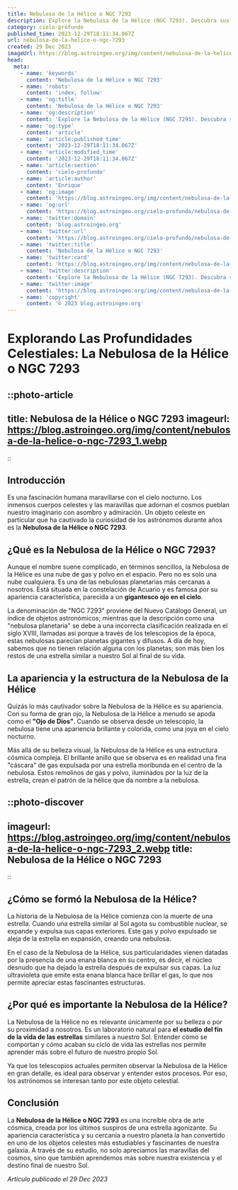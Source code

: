 ```yaml
---
title: Nebulosa de la Hélice o NGC 7293
description: Explore la Nebulosa de la Hélice (NGC 7293). Descubra sus secretos cósmicos, orígenes y su significado en la astronomía. ¡Inicie su viaje espacial ahora!
category: cielo-profundo
published_time: 2023-12-29T18:11:34.067Z
url: nebulosa-de-la-helice-o-ngc-7293
created: 29 Dec 2023
imageUrl: https://blog.astroingeo.org/img/content/nebulosa-de-la-helice-o-ngc-7293_3.webp
head:
  meta:
    - name: 'keywords'
      content: 'Nebulosa de la Hélice o NGC 7293'
    - name: 'robots'
      content: 'index, follow'
    - name: 'og:title'
      content: 'Nebulosa de la Hélice o NGC 7293'
    - name: 'og:description'
      content: 'Explore la Nebulosa de la Hélice (NGC 7293). Descubra sus secretos cósmicos, orígenes y su significado en la astronomía. ¡Inicie su viaje espacial ahora!'
    - name: 'og:type'
      content: 'article'
    - name: 'article:published_time'
      content: '2023-12-29T18:11:34.067Z'
    - name: 'article:modified_time'
      content: '2023-12-29T18:11:34.067Z'
    - name: 'article:section'
      content: 'cielo-profundo'
    - name: 'article:author'
      content: 'Enrique'
    - name: 'og:image'
      content: 'https://blog.astroingeo.org/img/content/nebulosa-de-la-helice-o-ngc-7293_3.webp'
    - name: 'og:url'
      content: 'https://blog.astroingeo.org/cielo-profundo/nebulosa-de-la-helice-o-ngc-7293'
    - name: 'twitter:domain'
      content: 'blog.astroingeo.org'
    - name: 'twitter:url'
      content: 'https://blog.astroingeo.org/cielo-profundo/nebulosa-de-la-helice-o-ngc-7293'
    - name: 'twitter:title'
      content: 'Nebulosa de la Hélice o NGC 7293'
    - name: 'twitter:card'
      content: 'https://blog.astroingeo.org/img/content/nebulosa-de-la-helice-o-ngc-7293_3.webp'
    - name: 'twitter:description'
      content: 'Explore la Nebulosa de la Hélice (NGC 7293). Descubra sus secretos cósmicos, orígenes y su significado en la astronomía. ¡Inicie su viaje espacial ahora!'
    - name: 'twitter:image'
      content: 'https://blog.astroingeo.org/img/content/nebulosa-de-la-helice-o-ngc-7293_3.webp'
    - name: 'copyright'
      content: '© 2023 blog.astroingeo.org'
---
```

# Explorando Las Profundidades Celestiales: La Nebulosa de la Hélice o NGC 7293

::photo-article
---
title: Nebulosa de la Hélice o NGC 7293
imageurl: https://blog.astroingeo.org/img/content/nebulosa-de-la-helice-o-ngc-7293_1.webp
---
::

## Introducción

Es una fascinación humana maravillarse con el cielo nocturno. Los inmensos cuerpos celestes y las maravillas que adornan el cosmos pueblan nuestro imaginario con asombro y admiración. Un objeto celeste en particular que ha cautivado la curiosidad de los astrónomos durante años es la **Nebulosa de la Hélice o NGC 7293**.

## ¿Qué es la Nebulosa de la Hélice o NGC 7293?

Aunque el nombre suene complicado, en términos sencillos, la Nebulosa de la Hélice es una nube de gas y polvo en el espacio. Pero no es solo una nube cualquiera. Es una de las nebulosas planetarias más cercanas a nosotros. Está situada en la constelación de Acuario y es famosa por su apariencia característica, parecida a un **gigantesco ojo en el cielo**.

La denominación de "NGC 7293" proviene del Nuevo Catálogo General, un índice de objetos astronómicos; mientras que la descripción como una "nebulosa planetaria" se debe a una incorrecta clasificación realizada en el siglo XVIII, llamadas así porque a través de los telescopios de la época, estas nebulosas parecían planetas gigantes y difusos. A día de hoy, sabemos que no tienen relación alguna con los planetas; son más bien los restos de una estrella similar a nuestro Sol al final de su vida.

## La apariencia y la estructura de la Nebulosa de la Hélice

Quizás lo más cautivador sobre la Nebulosa de la Hélice es su apariencia. Con su forma de gran ojo, la Nebulosa de la Hélice a menudo se apoda como el **"Ojo de Dios"**. Cuando se observa desde un telescopio, la nebulosa tiene una apariencia brillante y colorida, como una joya en el cielo nocturno.

Más allá de su belleza visual, la Nebulosa de la Hélice es una estructura cósmica compleja. El brillante anillo que se observa es en realidad una fina "cáscara" de gas expulsada por una estrella moribunda en el centro de la nebulosa. Estos remolinos de gas y polvo, iluminados por la luz de la estrella, crean el patrón de la hélice que da nombre a la nebulosa.


::photo-discover
---
imageurl: https://blog.astroingeo.org/img/content/nebulosa-de-la-helice-o-ngc-7293_2.webp
title: Nebulosa de la Hélice o NGC 7293
---
::

## ¿Cómo se formó la Nebulosa de la Hélice?

La historia de la Nebulosa de la Hélice comienza con la muerte de una estrella. Cuando una estrella similar al Sol agota su combustible nuclear, se expande y expulsa sus capas exteriores. Este gas y polvo expulsado se aleja de la estrella en expansión, creando una nebulosa. 

En el caso de la Nebulosa de la Hélice, sus particularidades vienen datadas por la presencia de una enana blanca en su centro, es decir, el núcleo desnudo que ha dejado la estrella después de expulsar sus capas. La luz ultravioleta que emite esta enana blanca hace brillar el gas, lo que nos permite apreciar estas fascinantes estructuras.

## ¿Por qué es importante la Nebulosa de la Hélice?

La Nebulosa de la Hélice no es relevante únicamente por su belleza o por su proximidad a nosotros. Es un laboratorio natural para **el estudio del fin de la vida de las estrellas** similares a nuestro Sol. Entender cómo se comportan y cómo acaban su ciclo de vida las estrellas nos permite aprender más sobre el futuro de nuestro propio Sol.

Ya que los telescopios actuales permiten observar la Nebulosa de la Hélice en gran detalle, es ideal para observar y entender estos procesos. Por eso, los astrónomos se interesan tanto por este objeto celestial.

## Conclusión

La **Nebulosa de la Hélice o NGC 7293** es una increíble obra de arte cósmica, creada por los últimos suspiros de una estrella agonizante. Su apariencia característica y su cercanía a nuestro planeta la han convertido en uno de los objetos celestes más estudiables y fascinantes de nuestra galaxia. A través de su estudio, no solo apreciamos las maravillas del cosmos, sino que también aprendemos más sobre nuestra existencia y el destino final de nuestro Sol.

_Artículo publicado el 29 Dec 2023_